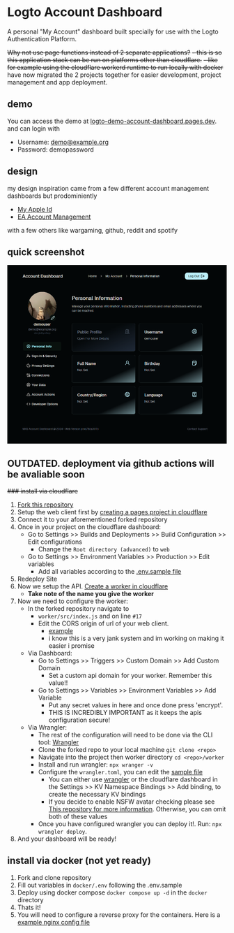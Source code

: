 # Logto Account Dashboard

A personal "My Account" dashboard built specially for use with the Logto Authentication Platform.  

~~Why not use page functions instead of 2 separate applications?~~
~~- this is so this application stack can be run on platforms other than cloudflare.~~
  ~~- like for example using the cloudflare workerd runtime to run locally with docker~~
have now migrated the 2 projects together for easier development, project management and app deployment.

## demo
You can access the demo at [logto-demo-account-dashboard.pages.dev](https://logto-demo-account-dashboard.pages.dev/account/aboutme).  
and can login with 
- Username: demo@example.org
- Password: demopassword

## design
my design inspiration came from a few different account management dashboards but prodominiently
- [My Apple Id](https://appleid.apple.com/)
- [EA Account Management](https://myaccount.ea.com/cp-ui/aboutme/index)

with a few others like wargaming, github, reddit and spotify

## quick screenshot
![img.png](.github/images/img.png)


## OUTDATED. deployment via github actions will be avaliable soon
~~### install via cloudflare~~
1. [Fork this repository](https://github.com/t2vee/Logto-Account-Dashboard/fork)
2. Setup the web client first by [creating a pages project in cloudflare](https://dash.cloudflare.com/?to=/:account/workers-and-pages/create/pages)
3. Connect it to your aforementioned forked repository
4. Once in your project on the cloudflare dashboard:
   - Go to Settings >> Builds and Deployments >> Build Configuration >> Edit configurations
     - Change the `Root directory (advanced)` to `web`
   - Go to Settings >> Environment Variables >> Production >> Edit variables
     - Add all variables according to the [.env.sample file](https://github.com/t2vee/Logto-Account-Dashboard/blob/main/web/.env.sample)
5. Redeploy Site
6. Now we setup the API. [Create a worker in cloudflare](https://dash.cloudflare.com/4edbc7ce6fccfcee64ffa1d9508d6aee/workers-and-pages/create)
   - **Take note of the name you give the worker**
7. Now we need to configure the worker:
   - In the forked repository navigate to
     - `worker/src/index.js` and on line `#17`
     - Edit the CORS origin of url of your web client.
       - [example](https://github.com/t2vee/Logto-Account-Dashboard/blob/main/worker/src/index.js#L17)
       - i know this is a very jank system and im working on making it easier i promise
   - Via Dashboard:
      - Go to Settings >> Triggers >> Custom Domain >> Add Custom Domain
        - Set a custom api domain for your worker. Remember this value!!
      - Go to Settings >> Variables >> Environment Variables >> Add Variable
        - Put any secret values in here and once done press 'encrypt'.
        - THIS IS INCREDIBLY IMPORTANT as it keeps the apis configuration secure!
   - Via Wrangler:
     - The rest of the configuration will need to be done via the CLI tool: [Wrangler](https://developers.cloudflare.com/workers/wrangler/)
     - Clone the forked repo to your local machine `git clone <repo>`
     - Navigate into the project then worker directory `cd <repo>/worker`
     - Install and run wrangler: `npx wranger -v`
     - Configure the `wrangler.toml`, you can edit the [sample file](https://github.com/t2vee/Logto-Account-Dashboard/blob/main/worker/wrangler.toml.sample)
       - You can either use [wrangler](https://developers.cloudflare.com/workers/wrangler/commands/#kvnamespace) or the cloudflare dashboard in the Settings >> KV Namespace Bindings >> Add binding, to create the necessary KV bindings
       - If you decide to enable NSFW avatar checking please see [This repository for more information](https://github.com/t2vee/nsfwjs-avatar-service). Otherwise, you can omit both of these values
     - Once you have configured wrangler you can deploy it!. Run: `npx wrangler deploy`.
8. And your dashboard will be ready!

## install via docker (not yet ready)
1. Fork and clone repository
2. Fill out variables in `docker/.env` following the .env.sample
3. Deploy using docker compose `docker compose up -d` in the `docker` directory
4. Thats it!
5. You will need to configure a reverse proxy for the containers. Here is a [example nginx config file](https://github.com/t2vee/Logto-Account-Dashboard/tree/feature/docker/docker) 
